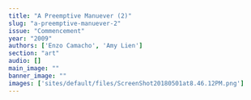 ```yaml
---
title: "A Preemptive Manuever (2)"
slug: "a-preemptive-manuever-2"
issue: "Commencement"
year: "2009"
authors: ['Enzo Camacho', 'Amy Lien']
section: "art"
audio: []
main_image: ""
banner_image: ""
images: ['sites/default/files/ScreenShot20180501at8.46.12PM.png']
---
```

